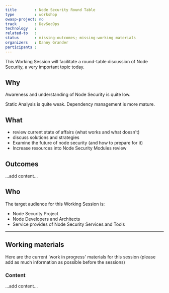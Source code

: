 ```yaml
---
title        : Node Security Round Table
type         : workshop
owasp-project: no
track        : DevSecOps
technology   :
related-to   :
status       : missing-outcomes; missing-working materials
organizers   : Danny Grander
participants :
---
```


This Working Session will facilitate a round-table discussion of Node Security, a very important topic today.

## Why

Awareness and understanding of Node Security is quite low. 

Static Analysis is quite weak. Dependency management is more mature.

## What

 - review current state of affairs (what works and what doesn't)
 - discuss solutions and strategies
 - Examine the future of node security (and how to prepare for it)
 - Increase resources into Node Security Modules review
 
## Outcomes

...add content...

## Who

The target audience for this Working Session is:

 - Node Security Project
 - Node Developers and Architects
 - Service provides of Node Security Services and Tools
 
--- 

## Working materials

Here are the current 'work in progress' materials for this session (please add as much information as possible before the sessions)

### Content

...add content...
